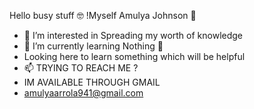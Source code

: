Hello busy stuff 🤓 !Myself Amulya Johnson 💫
- 👀 I’m interested in Spreading my worth of knowledge 
- 🌱 I’m currently learning Nothing 🙂
-  Looking here to learn something which will be helpful 
- 📫 TRYING TO REACH ME ?
- IM AVAILABLE THROUGH GMAIL
- amulyaarrola941@gmail.com

<!---
AmulyaJohnson19/AmulyaJohnson19 is a ✨ special ✨ repository because its `README.md` (this file) appears on your GitHub profile.
You can click the Preview link to take a look at your changes.
--->
